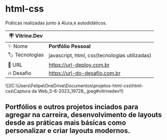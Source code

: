 # html-css

Práticas realizadas junto à Alura,e autodidáticos.

| :placard: Vitrine.Dev |     |
| -------------  | --- |
| :sparkles: Nome        | **Portfólio Pessoal**
| :label: Tecnologias | javascript, html, css(tecnologias utilizadas)
| :rocket: URL         | https://url-deploy.com.br
| :fire: Desafio     | https://url-do-desafio.com.br

<!-- Inserir imagem com a #vitrinedev ao final do link -->
![](C:\Users\Felipe\OneDrive\Documentos\projetos-html-css\html-css\Captura da Web_5-6-2023_19728_.jpeg#vitrinedev!!)

## Portfólios e outros projetos inciados para agregar na carreira, desenvolvimento de layouts desde as práticas mais básicas como personalizar e criar layouts modernos.
